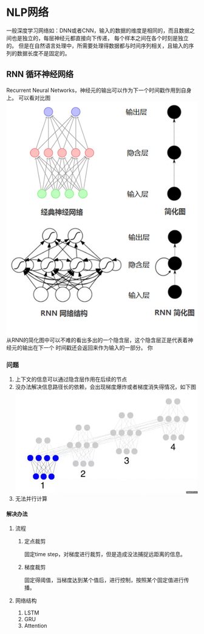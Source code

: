 # NLP网络

一般深度学习网络如：DNN或者CNN，输入的数据的维度是相同的，而且数据之间也是独立的，每层神经元都直接向下传递，
每个样本之间在各个时刻是独立的。
但是在自然语言处理中，所需要处理得数据都与时间序列相关，且输入的序列的数据长度不是固定的。

## RNN 循环神经网络

Recurrent Neural Networks，神经元的输出可以作为下一个时间戳作用到自身上。
可以看对比图
![RNN对比DNN](./pic/dnn_rnn.png)
从RNN的简化图中可以不难的看出多出的一个隐含层，这个隐含层正是代表着神经元的输出在下一个
时间戳还会返回来作为输入的一部分。
你

### 问题
1. 上下文的信息可以通过隐含层作用在后续的节点
2. 没办法解决信息路径长的依赖，会出现梯度爆炸或者梯度消失得情况，如下图
![RNN无法解决长时依赖](./pic/rnn_problem.gif)
3. 无法并行计算

#### 解决办法
1. 流程
    1. 定点裁剪
        
        固定time step，对梯度进行裁剪，但是造成没法捕捉远距离的信息。
    
    2. 梯度裁剪
        
        固定得阈值，当梯度达到某个值后，进行控制，按照某个固定值进行传播。
    
2. 网络结构

    1. LSTM
    2. GRU
    3. Attention 